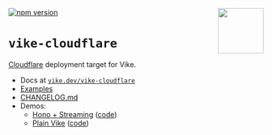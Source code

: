 [<img src="https://vike.dev/vike-readme.svg" align="right" height="90">](https://vike.dev)
[![npm version](https://img.shields.io/npm/v/vike-cloudflare)](https://www.npmjs.com/package/vike-cloudflare)

# `vike-cloudflare`

[Cloudflare](https://pages.cloudflare.com/) deployment target for Vike.

- Docs at [`vike.dev/vike-cloudflare`](https://vike.dev/vike-cloudflare)
- [Examples](https://github.com/vikejs/vike-cloudflare/tree/main/examples)
- [CHANGELOG.md](https://github.com/vikejs/vike-cloudflare/tree/main/CHANGELOG.md)
- Demos:
  - [Hono + Streaming](https://vike-clouflare-hono-demo.pages.dev/) ([code](https://github.com/vikejs/vike-cloudflare/tree/main/examples/hono-app))
  - [Plain Vike](https://vike-clouflare-vike-demo.pages.dev/) ([code](https://github.com/vikejs/vike-cloudflare/tree/main/examples/vike-app))
